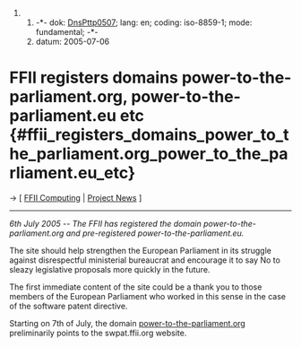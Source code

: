 1.  1.  -\*- dok: [DnsPttp0507](DnsPttp0507 "wikilink"); lang: en;
        coding: iso-8859-1; mode: fundamental; -\*-
    2.  datum: 2005-07-06

# FFII registers domains power-to-the-parliament.org, power-to-the-parliament.eu etc {#ffii_registers_domains_power_to_the_parliament.org_power_to_the_parliament.eu_etc}

-\> \[ [ FFII Computing](PolisEn "wikilink") \| [ Project
News](FfiiprojNewsEn "wikilink") \]

------------------------------------------------------------------------

*6th July 2005 \-- The FFII has registered the domain
power-to-the-parliament.org and pre-registered
power-to-the-parliament.eu.*

The site should help strengthen the European Parliament in its struggle
against disrespectful ministerial bureaucrat and encourage it to say No
to sleazy legislative proposals more quickly in the future.

The first immediate content of the site could be a thank you to those
members of the European Parliament who worked in this sense in the case
of the software patent directive.

Starting on 7th of July, the domain
[power-to-the-parliament.org](http://www.power-to-the-parliament.org/ "wikilink")
preliminarily points to the swpat.ffii.org website.
